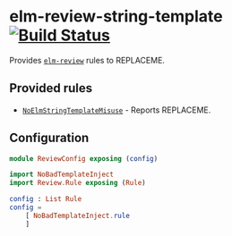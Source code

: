 # elm-review-string-template [![Build Status](https://travis-ci.org/emmabastas/elm-review-string-template.svg?branch=master)](https://travis-ci.org/emmabastas/elm-review-string-template)

Provides [`elm-review`](https://package.elm-lang.org/packages/jfmengels/elm-review/latest/) rules to REPLACEME.


## Provided rules

- [`NoElmStringTemplateMisuse`](https://package.elm-lang.org/packages/emmabastas/elm-review-string-template/1.0.0/NoElmStringTemplateMisuse) - Reports REPLACEME.


## Configuration

```elm
module ReviewConfig exposing (config)

import NoBadTemplateInject
import Review.Rule exposing (Rule)

config : List Rule
config =
    [ NoBadTemplateInject.rule
    ]
```
